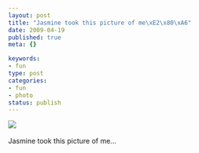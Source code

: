 ```yaml
--- 
layout: post
title: "Jasmine took this picture of me\xE2\x80\xA6"
date: 2009-04-19
published: true
meta: {}

keywords: 
- fun
type: post
categories: 
- fun
- photo
status: publish
---
```

![](http://4.media.tumblr.com/4Lbi8pbnEmhje9s1uIMmYQZho1_500.jpg)<br /><br />Jasmine took this picture of me&#8230;
